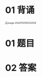 # 01 背诵

<img src="C:\Users\Administrator\AppData\Roaming\Typora\typora-user-images\image-20241112100322529.png" alt="image-20241112100322529" style="zoom:50%;" />



# 01 题目





# 02 答案

